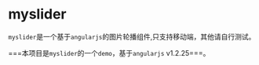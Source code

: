 # myslider
`myslider`是一个基于`angularjs`的图片轮播组件,只支持移动端，其他请自行测试。

===本项目是`myslider`的一个`demo`，基于`angularjs` v1.2.25===。
